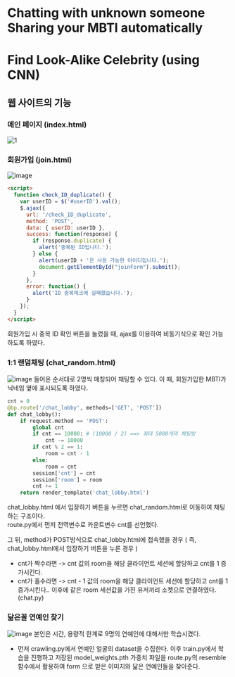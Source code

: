 # Chatting with unknown someone Sharing your MBTI automatically
# Find Look-Alike Celebrity (using CNN)

## 웹 사이트의 기능
### 메인 페이지 (index.html)
![1](https://github.com/ndb796/React-Multi-Page-Web-Template-1/assets/129146537/2b98807c-a2d0-4f3c-9072-7a1d90a0ec81)


### 회원가입 (join.html)
![image](https://github.com/ndb796/React-Multi-Page-Web-Template-1/assets/129146537/e4bb893f-81bd-4082-93af-62417a007bc3)
```html
<script>
  function check_ID_duplicate() {
    var userID = $('#userID').val();
    $.ajax({
      url: '/check_ID_duplicate',
      method: 'POST',
      data: { userID: userID },
      success: function(response) {
        if (response.duplicate) {
          alert('중복된 ID입니다.');
        } else {
          alert(userID + '은 사용 가능한 아이디입니다.');
          document.getElementById("joinForm").submit();
        }
      },
      error: function() {
        alert('ID 중복체크에 실패했습니다.');
      }
    });
  }
</script>
```
회원가입 시 중복 ID 확인 버튼을 눌렀을 때, ajax를 이용하여 비동기식으로 확인 가능하도록 하였다.

### 1:1 랜덤채팅 (chat_random.html)
![image](https://github.com/ndb796/React-Multi-Page-Web-Template-1/assets/129146537/1053d076-8e32-4cfb-8b6d-d153d195f102)
들어온 순서대로 2명씩 매칭되어 채팅할 수 있다. 이 때, 회원가입한 MBTI가 닉네임 옆에 표시되도록 하였다.

```python
cnt = 0
@bp.route('/chat_lobby', methods=['GET', 'POST'])
def chat_lobby():
    if request.method == 'POST':
        global cnt
        if cnt == 10000: # (10000 / 2) ==> 최대 5000개의 채팅방
            cnt -= 10000
        if cnt % 2 == 1:
            room = cnt - 1
        else:
            room = cnt
        session['cnt'] = cnt
        session['room'] = room
        cnt += 1
    return render_template('chat_lobby.html')
```
chat_lobby.html 에서 입장하기 버튼을 누르면 chat_random.html로 이동하여 채팅하는 구조이다.  
route.py에서 먼저 전역변수로 카운트변수 cnt를 선언했다.  


그 뒤, method가 POST방식으로 chat_lobby.html에 접속했을 경우 ( 즉, chat_lobby.html에서 입장하기 버튼을 누른 경우 )
- cnt가 짝수라면 -> cnt 값의 room을 해당 클라이언트 세션에 할당하고 cnt를 1 증가시킨다.
- cnt가 홀수라면 -> cnt - 1 값의 room을 해당 클라이언트 세션에 할당하고 cnt를 1 증가시킨다..
이후에 같은 room 세션값을 가진 유저끼리 소켓으로 연결하였다. (chat.py)



### 닮은꼴 연예인 찾기
![image](https://github.com/ndb796/React-Multi-Page-Web-Template-1/assets/129146537/b27a776f-ecc1-4639-b995-5d8340000f32)
본인은 시간, 용량적 한계로 9명의 연예인에 대해서만 학습시켰다.

- 먼저 crawling.py에서 연예인 얼굴의 dataset을 수집한다.
이후 train.py에서 학습을 진행하고 저장된 model_weights.pth 가중치 파일을
route.py의 resemble 함수에서 활용하여 form 으로 받은 이미지와 닮은 연예인들을 찾아준다.
